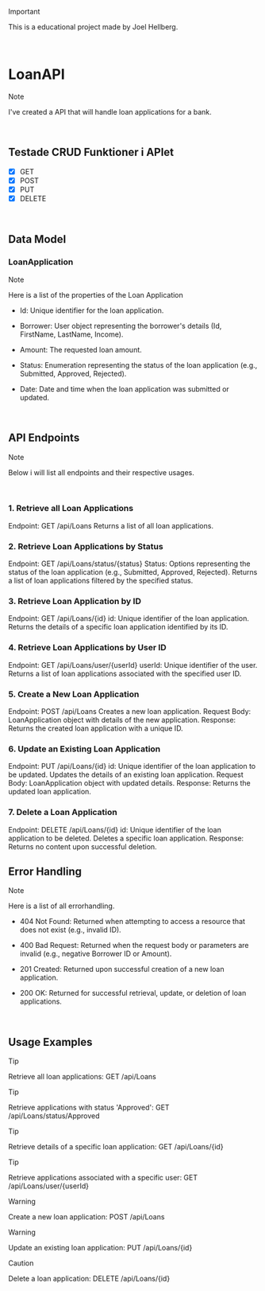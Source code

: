 > [!IMPORTANT]
> This is a educational project made by Joel Hellberg. 
<br>

# LoanAPI

>[!NOTE]
>I've created a API that will handle loan applications for a bank.
<br>

## Testade CRUD Funktioner i APIet
- [x] GET 
- [x] POST 
- [x] PUT
- [x] DELETE
<br>

## Data Model

### LoanApplication

>[!NOTE]
>Here is a list of the properties of the Loan Application

- Id: Unique identifier for the loan application.

- Borrower: User object representing the borrower's details (Id, FirstName, LastName, Income).

- Amount: The requested loan amount.

- Status: Enumeration representing the status of the loan application (e.g., Submitted, Approved, Rejected).

- Date: Date and time when the loan application was submitted or updated.

<br>

## API Endpoints

>[!NOTE]
>Below i will list all endpoints and their respective usages.
<br>

### 1. Retrieve all Loan Applications
Endpoint: GET /api/Loans
Returns a list of all loan applications.
<br>

### 2. Retrieve Loan Applications by Status
Endpoint: GET /api/Loans/status/{status}
Status: Options representing the status of the loan application (e.g., Submitted, Approved, Rejected).
Returns a list of loan applications filtered by the specified status.
<br>

### 3. Retrieve Loan Application by ID
Endpoint: GET /api/Loans/{id}
id: Unique identifier of the loan application.
Returns the details of a specific loan application identified by its ID.
<br>

### 4. Retrieve Loan Applications by User ID
Endpoint: GET /api/Loans/user/{userId}
userId: Unique identifier of the user.
Returns a list of loan applications associated with the specified user ID.
<br>

### 5. Create a New Loan Application
Endpoint: POST /api/Loans
Creates a new loan application.
Request Body: LoanApplication object with details of the new application.
Response: Returns the created loan application with a unique ID.
<br>

### 6. Update an Existing Loan Application
Endpoint: PUT /api/Loans/{id}
id: Unique identifier of the loan application to be updated.
Updates the details of an existing loan application.
Request Body: LoanApplication object with updated details.
Response: Returns the updated loan application.
<br>

### 7. Delete a Loan Application
Endpoint: DELETE /api/Loans/{id}
id: Unique identifier of the loan application to be deleted.
Deletes a specific loan application.
Response: Returns no content upon successful deletion.
<br>

## Error Handling

>[!NOTE]
>Here is a list of all errorhandling.

- 404 Not Found: Returned when attempting to access a resource that does not exist (e.g., invalid ID).

- 400 Bad Request: Returned when the request body or parameters are invalid (e.g., negative Borrower ID or Amount).

- 201 Created: Returned upon successful creation of a new loan application.

- 200 OK: Returned for successful retrieval, update, or deletion of loan applications.
<br>

## Usage Examples

>[!TIP]
>Retrieve all loan applications: GET /api/Loans

>[!TIP]
>Retrieve applications with status 'Approved': GET /api/Loans/status/Approved

>[!TIP]
>Retrieve details of a specific loan application: GET /api/Loans/{id}

>[!TIP]
>Retrieve applications associated with a specific user: GET /api/Loans/user/{userId}

>[!WARNING]
>Create a new loan application: POST /api/Loans

>[!WARNING]
>Update an existing loan application: PUT /api/Loans/{id}

>[!CAUTION]
>Delete a loan application: DELETE /api/Loans/{id}
